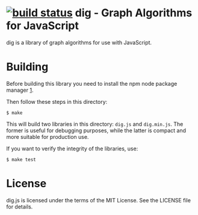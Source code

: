[![build status](https://secure.travis-ci.org/cpettitt/dig.js.png)](http://travis-ci.org/cpettitt/dig.js)
dig - Graph Algorithms for JavaScript
=====================================

dig is a library of graph algorithms for use with JavaScript.

Building
========

Before building this library you need to install the npm node package manager
[1].

Then follow these steps in this directory:

    $ make

This will build two libraries in this directory: `dig.js` and `dig.min.js`. The
former is useful for debugging purposes, while the latter is compact and more
suitable for production use.

If you want to verify the integrity of the libraries, use:

    $ make test


[1]: http://npmjs.org/

License
=======

dig.js is licensed under the terms of the MIT License. See the LICENSE file
for details.
